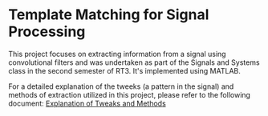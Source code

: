 # Template Matching for Signal Processing

This project focuses on extracting information from a signal using convolutional filters and was undertaken as part of the Signals and Systems class in the second semester of RT3. It's implemented using MATLAB.

For a detailed explanation of the tweeks (a pattern in the signal) and methods of extraction utilized in this project, please refer to the following document: [Explanation of Tweaks and Methods](https://docs.google.com/document/d/1UHfLVX9UKPMm4dI6bxkBkf2XY0UZDSb31kzp6eE_AE8/edit?usp=sharing)
